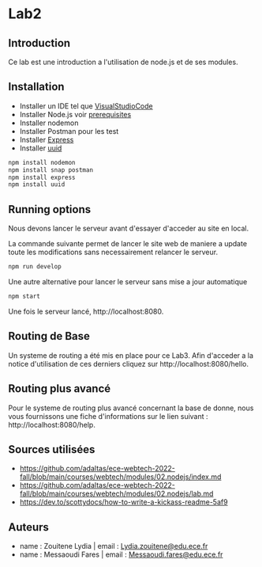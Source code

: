 # Lab2 

##  Introduction

Ce lab est une introduction a l'utilisation de node.js et de ses modules. 

## Installation

- Installer un IDE tel que [VisualStudioCode](https://code.visualstudio.com/)
- Installer Node.js voir [ prerequisites](https://github.com/adaltas/ece-webtech-2022-fall/blob/main/courses/webtech/modules/01.prerequisite/index.md#nodejs-installation)
- Installer nodemon
- Installer Postman pour les test 
- Installer [Express](https://www.npmjs.com/package/express#installation)
- Installer [uuid](https://www.npmjs.com/package/uuid)

```bash
npm install nodemon
npm install snap postman
npm install express
npm install uuid
```

## Running options

Nous devons lancer le serveur avant d'essayer d'acceder au site en local.

La commande suivante permet de lancer le site web de maniere a update toute les modifications sans necessairement relancer le serveur.
```bash
npm run develop
```
Une autre alternative pour lancer le serveur sans mise a jour automatique 
```bash
npm start
```
Une fois le serveur lancé, http://localhost:8080.

## Routing de Base

Un systeme de routing a été mis en place pour ce Lab3. Afin d'acceder a la notice d'utilisation de ces derniers cliquez sur http://localhost:8080/hello.

## Routing plus avancé

Pour le systeme de routing plus avancé concernant la base de donne, nous vous fournissons une fiche d'informations sur le lien suivant : http://localhost:8080/help.

## Sources utilisées

- <https://github.com/adaltas/ece-webtech-2022-fall/blob/main/courses/webtech/modules/02.nodejs/index.md>
- <https://github.com/adaltas/ece-webtech-2022-fall/blob/main/courses/webtech/modules/02.nodejs/lab.md>
- <https://dev.to/scottydocs/how-to-write-a-kickass-readme-5af9>

## Auteurs

- name : Zouitene Lydia | email : Lydia.zouitene@edu.ece.fr
- name : Messaoudi Fares | email : Messaoudi.fares@edu.ece.fr


